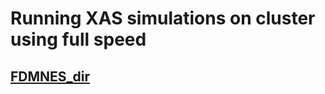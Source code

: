 # Running XAS simulations on cluster using full speed
## [FDMNES_dir](https://https://github.com/kaifengZheng/SIMU_RUN/tree/distortion/cluster/fdmnes_run)